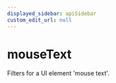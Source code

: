 ```yaml
---
displayed_sidebar: apiSidebar
custom_edit_url: null
---
```

# mouseText

Filters for a UI element 'mouse text'.

